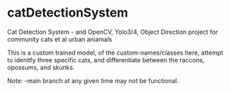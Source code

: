 # catDetectionSystem
Cat Detection System -  and OpenCV, Yolo3/4, Object Direction project for community cats et al urban aniamals

This is a custom trained model, of the custom-names/classes here, attempt to idenitfy three
specific cats, and differentiate between the raccons, opossums, and skunks.

Note: -main branch at any given time may not be functional.
